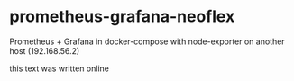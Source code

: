 # prometheus-grafana-neoflex

Prometheus + Grafana in docker-compose with node-exporter on another host (192.168.56.2)

this text was written online

